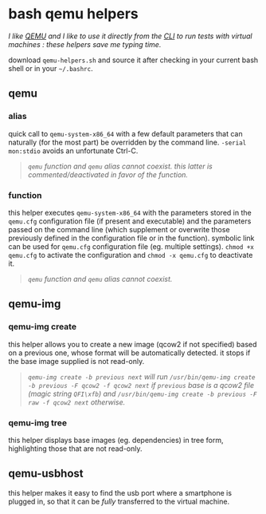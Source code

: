 # bash qemu helpers

_I like [QEMU](https://www.qemu.org/) and I like to use it directly from the [CLI](https://qemu.readthedocs.io/) to run tests with virtual machines : these helpers save me typing time._

download `qemu-helpers.sh` and source it after checking in your current bash shell or in your `~/.bashrc`.



## qemu

### alias

quick call to `qemu-system-x86_64` with a few default parameters that can naturally (for the most part) be overridden by the command line.
`-serial mon:stdio` avoids an unfortunate Ctrl-C.

> _`qemu` function and `qemu` alias cannot coexist._
> _this latter is commented/deactivated in favor of the function._


### function

this helper executes `qemu-system-x86_64` with the parameters stored in the `qemu.cfg` configuration file (if present and executable) and the parameters passed on the command line (which supplement or overwrite those previously defined in the configuration file or in the function).
symbolic link can be used for `qemu.cfg` configuration file (eg. multiple settings).
`chmod +x qemu.cfg` to activate the configuration and `chmod -x qemu.cfg` to deactivate it.

> _`qemu` function and `qemu` alias cannot coexist._



## qemu-img

### qemu-img create

this helper allows you to create a new image (qcow2 if not specified) based on a previous one, whose format will be automatically detected.
it stops if the base image supplied is not read-only.

> _`qemu-img create -b previous next` will run `/usr/bin/qemu-img create -b previous -F qcow2 -f qcow2 next` if `previous` base is a qcow2 file (magic string `QFI\xfb`) and `/usr/bin/qemu-img create -b previous -F raw -f qcow2 next` otherwise._


### qemu-img tree

this helper displays base images (eg. dependencies) in tree form, highlighting those that are not read-only.



## qemu-usbhost

this helper makes it easy to find the usb port where a smartphone is plugged in, so that it can be _fully_ transferred to the virtual machine.

